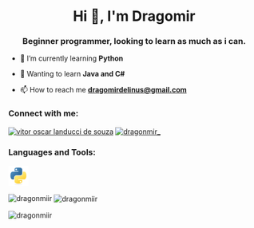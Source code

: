 <h1 align="center">Hi 👋, I'm Dragomir</h1>
<h3 align="center">Beginner programmer, looking to learn as much as i can.</h3>

- 🌱 I’m currently learning **Python**

- 📖 Wanting to learn **Java and C#**

- 📫 How to reach me **dragomirdelinus@gmail.com**

<h3 align="left">Connect with me:</h3>
<p align="left">
<a href="https://linkedin.com/in/vitor oscar landucci de souza" target="blank"><img align="center" src="https://raw.githubusercontent.com/rahuldkjain/github-profile-readme-generator/master/src/images/icons/Social/linked-in-alt.svg" alt="vitor oscar landucci de souza" height="30" width="40" /></a>
<a href="https://discord.gg/dragonmir_" target="blank"><img align="center" src="https://raw.githubusercontent.com/rahuldkjain/github-profile-readme-generator/master/src/images/icons/Social/discord.svg" alt="dragonmir_" height="30" width="40" /></a>
</p>

<h3 align="left">Languages and Tools:</h3>
<p align="left"> <a href="https://www.python.org" target="_blank" rel="noreferrer"> <img src="https://raw.githubusercontent.com/devicons/devicon/master/icons/python/python-original.svg" alt="python" width="40" height="40"/> </a> </p>

<p><img align="left" src="https://github-readme-stats.vercel.app/api/top-langs?username=dragonmiir&show_icons=true&locale=en&layout=compact" alt="dragonmiir" /></p>

<p>&nbsp;<img align="center" src="https://github-readme-stats.vercel.app/api?username=dragonmiir&show_icons=true&locale=en" alt="dragonmiir" /></p>

<p><img align="center" src="https://github-readme-streak-stats.herokuapp.com/?user=dragonmiir&" alt="dragonmiir" /></p>
